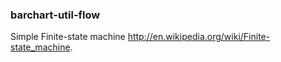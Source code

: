 ### barchart-util-flow

Simple Finite-state machine http://en.wikipedia.org/wiki/Finite-state_machine.